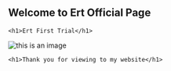 ## Welcome to Ert Official Page

<html>
<head>
	<title> Ert Site</title>
</head>
<body>

	<h1>Ert First Trial</h1>

![this is an image](https://user-images.githubusercontent.com/99933986/154784451-353f90e5-fc51-4490-b154-388710ab4ed0.jpg)

	<h1>Thank you for viewing to my website</h1>
